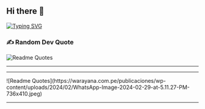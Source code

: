 ## Hi there 👋

<a href="https://git.io/typing-svg"><img src="https://readme-typing-svg.herokuapp.com?font=&pause=1000&color=164C64&center=true&vCenter=true&width=435&lines=Estudiante+Ingenier%C3%ADa+Inform%C3%A1tica;Desarrrollador+Full+Stack+JavaScript;La+mejor+forma+de+predecir+el+futuro;+es+crearlo" alt="Typing SVG" /></a>

<!-- Random Dev Quote -->
### ✍️ Random Dev Quote

![Readme Quotes](https://quotes-github-readme.vercel.app/api?type=horizontal&theme=chartreuse-dark&hide_border=true&show_icons=true)

<hr/>



<hr/>
<!-- Random Dev Quote -->
![Readme Quotes](https://warayana.com.pe/publicaciones/wp-content/uploads/2024/02/WhatsApp-Image-2024-02-29-at-5.11.27-PM-736x410.jpeg)
<hr/>

